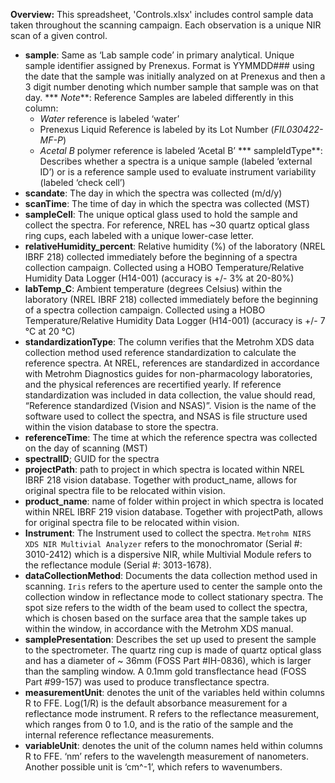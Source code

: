 **Overview:** This spreadsheet, 'Controls.xlsx' includes control sample data taken throughout the scanning campaign. Each observation is a unique NIR scan of a given control. 

* **sample**: Same as ‘Lab sample code’ in primary analytical. Unique sample identifier assigned by Prenexus. Format is YYMMDD### using the date that the sample was initially analyzed on at Prenexus and then a 3 digit number denoting which number sample that sample was on that day.
    *** _Note_**: Reference Samples are labeled differently in this column:
   * _Water_ reference is labeled ‘water’
   * Prenexus Liquid Reference is labeled by its Lot Number (_FIL030422-MF-P_)
   * _Acetal B_ polymer reference is labeled ‘Acetal B’
*** sampleIdType**: Describes whether a spectra is a unique sample (labeled ‘external ID’) or is a reference sample used to evaluate instrument variability (labeled ‘check cell’)
* **scandate**: The day in which the spectra was collected (m/d/y)
* **scanTime**: The time of day in which the spectra was collected (MST)
* **sampleCell**: The unique optical glass used to hold the sample and collect the spectra. For reference, NREL has ~30 quartz optical glass ring cups, each labeled with a unique lower-case letter. 
* **relativeHumidity_percent**: Relative humidity (%) of the laboratory (NREL IBRF 218) collected immediately before the beginning of a spectra collection campaign. Collected using a HOBO Temperature/Relative Humidity Data Logger (H14-001) (accuracy is +/- 3% at 20-80%) 
* **labTemp_C**: Ambient temperature (degrees Celsius) within the laboratory (NREL IBRF 218) collected immediately before the beginning of a spectra collection campaign. Collected using a HOBO Temperature/Relative Humidity Data Logger (H14-001) (accuracy is +/- 7 °C  at 20 °C) 
* **standardizationType**: The column verifies that the Metrohm XDS data collection method used reference standardization to calculate the reference spectra. At NREL, references are standardized in accordance with Metrohm Diagnostics guides for non-pharmacology laboratories, and the physical references are recertified yearly. If reference standardization was included in data collection, the value should read, “Reference standardized (Vision and NSAS)”. Vision is the name of the software used to collect the spectra, and NSAS is file structure used within the vision database to store the spectra.  
* **referenceTime**: The time at which the reference spectra was collected on the day of scanning (MST)
* **spectralID**; GUID for the spectra
* **projectPath**: path to project in which spectra is located within NREL IBRF 218 vision database. Together with product_name, allows for original spectra file to be relocated within vision. 
* **product_name**:  name of folder within project in which spectra is located within NREL IBRF 219 vision database. Together with projectPath, allows for original spectra file to be relocated within vision. 
* **Instrument**: The Instrument used to collect the spectra. `Metrohm NIRS XDS NIR Multivial Analyzer` refers to the monochromator (Serial #: 3010-2412) which is a dispersive NIR, while Multivial Module refers to the reflectance module (Serial #: 3013-1678). 
* **dataCollectionMethod**: Documents the data collection method used in scanning. `Iris` refers to the aperture used to center the sample onto the collection window in reflectance mode to collect stationary spectra. The spot size refers to the width of the beam used to collect the spectra, which is chosen based on the surface area that the sample takes up within the window, in accordance with the Metrohm XDS manual. 
* **samplePresentation**: Describes the set up used to present the sample to the spectrometer. The quartz ring cup is made of quartz optical glass and has a diameter of ~ 36mm (FOSS Part #IH-0836), which is larger than the sampling window. A 0.1mm gold transflectance head (FOSS Part #99-157) was used to produce transflectance spectra.
* **measurementUnit**: denotes the unit of the variables held within columns R to FFE. Log(1/R) is the default absorbance measurement for a reflectance mode instrument. R refers to the reflectance measurement, which ranges from 0 to 1.0, and is the ratio of the sample and the internal reference reflectance measurements. 
* **variableUnit**: denotes the unit of the column names held within columns R to FFE. ‘nm’ refers to the wavelength measurement of nanometers. Another possible unit is ‘cm^-1’, which refers to wavenumbers. 
